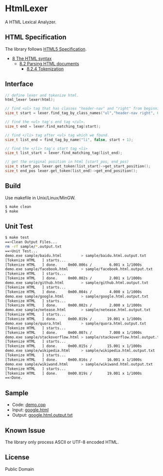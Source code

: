 # HtmlLexer
A HTML Lexical Analyzer.

## HTML Specification
The library follows [HTML5 Specification](http://www.w3.org/TR/html5/).
- [8 The HTML syntax](http://www.w3.org/TR/html5/syntax.html#syntax)
  - [8.2 Parsing HTML documents](http://www.w3.org/TR/html5/syntax.html#parsing)
    - [8.2.4 Tokenization](http://www.w3.org/TR/html5/syntax.html#tokenization)

## Interface
```c++
// define lexer and tokenize html.
html_lexer lexer(html);

// find <ul> tag that has classes "header-nav" and "right" from beginning.
size_t start = lexer.find_tag_by_class_names("ul","header-nav right", 0);

// find the <ul> tag's end tag </ul>.
size_t end = lexer.find_matching_tag(start);

// find </li> tag after <ul> tag which we found.
size_t list_end = find_tag_by_name("li", false, start + 1);

// find the </li> tag's start tag <li>
size_t list_start = lexer.find_matching_tag(list_end);

// get the original position in html [start_pos, end_pos)
size_t start_pos lexer.get_token(list_start)->get_start_position();
size_t end_pos lexer.get_token(list_end)->get_end_position();
```

## Build
Use makefile in Unix/Linux/MinGW.
```bash
$ make clean
$ make
```

## Unit Test
```bash
$ make test
==>Clean Output Files...
rm -rf sample/*.output.txt
==>Unit Test...
demo.exe sample/baidu.html         > sample/baidu.html.output.txt
[Tokenize HTML   ] starts...
[Tokenize HTML   ] done.     0m00.006s /        6.001 x 1/1000s
demo.exe sample/facebook.html      > sample/facebook.html.output.txt
[Tokenize HTML   ] starts...
[Tokenize HTML   ] done.     0m00.002s /        2.001 x 1/1000s
demo.exe sample/github.html        > sample/github.html.output.txt
[Tokenize HTML   ] starts...
[Tokenize HTML   ] done.     0m00.004s /        4.000 x 1/1000s
demo.exe sample/google.html        > sample/google.html.output.txt
[Tokenize HTML   ] starts...
[Tokenize HTML   ] done.     0m00.002s /        2.000 x 1/1000s
demo.exe sample/netease.html       > sample/netease.html.output.txt
[Tokenize HTML   ] starts...
[Tokenize HTML   ] done.     0m00.019s /       19.001 x 1/1000s
demo.exe sample/quora.html         > sample/quora.html.output.txt
[Tokenize HTML   ] starts...
[Tokenize HTML   ] done.     0m00.007s /        7.000 x 1/1000s
demo.exe sample/stackoverflow.html > sample/stackoverflow.html.output.txt
[Tokenize HTML   ] starts...
[Tokenize HTML   ] done.     0m00.015s /       15.001 x 1/1000s
demo.exe sample/wikipedia.html     > sample/wikipedia.html.output.txt
[Tokenize HTML   ] starts...
[Tokenize HTML   ] done.     0m00.016s /       16.001 x 1/1000s
demo.exe sample/wikiwand.html      > sample/wikiwand.html.output.txt
[Tokenize HTML   ] starts...
[Tokenize HTML   ] done.     0m00.019s /       19.001 x 1/1000s
==>Done.
```

## Sample
- Code: [demo.cpp](https://github.com/limingjie/HtmlLexer/blob/master/demo.cpp)
- Input: [google.html](https://github.com/limingjie/HtmlLexer/blob/master/sample/google.html)
- Output: [google.html.output.txt](https://github.com/limingjie/HtmlLexer/blob/master/sample/google.html.output.txt)

## Known Issue
The library only process ASCII or UTF-8 encoded HTML.

## License
Public Domain
